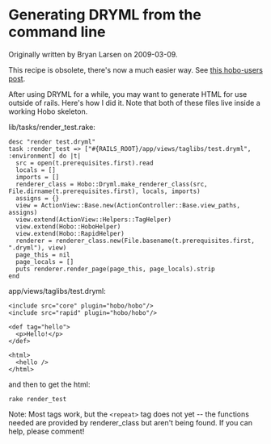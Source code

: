 # Generating DRYML from the command line

Originally written by Bryan Larsen on 2009-03-09.

This recipe is obsolete, there's now a much easier way.   See [this hobo-users post](http://groups.google.com/group/hobousers/browse_thread/thread/9501d496add0ad52).


 
After using DRYML for a while, you may want to generate HTML for use outside of rails.  Here's how I did it.  Note that both of these files live inside a working Hobo skeleton.

lib/tasks/render\_test.rake:

    desc "render test.dryml"
    task :render_test => ["#{RAILS_ROOT}/app/views/taglibs/test.dryml", :environment] do |t|
      src = open(t.prerequisites.first).read
      locals = []
      imports = []
      renderer_class = Hobo::Dryml.make_renderer_class(src, File.dirname(t.prerequisites.first), locals, imports)
      assigns = {}
      view = ActionView::Base.new(ActionController::Base.view_paths, assigns)  
      view.extend(ActionView::Helpers::TagHelper)
      view.extend(Hobo::HoboHelper)
      view.extend(Hobo::RapidHelper)
      renderer = renderer_class.new(File.basename(t.prerequisites.first, ".dryml"), view)
      page_this = nil
      page_locals = []
      puts renderer.render_page(page_this, page_locals).strip
    end

app/views/taglibs/test.dryml:

    <include src="core" plugin="hobo/hobo"/>
    <include src="rapid" plugin="hobo/hobo"/>

    <def tag="hello">
      <p>Hello!</p>
    </def>

    <html>
      <hello />
    </html>

and then to get the html:

    rake render_test

Note: Most tags work, but the `<repeat>` tag does not yet -- the functions needed are provided by renderer_class but aren't being found.  If you can help, please comment!

